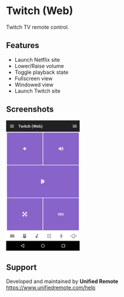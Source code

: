 # Twitch (Web)
Twitch TV remote control.

## Features
*  Launch Netflix site
*  Lower/Raise volume
*  Toggle playback state
*  Fullscreen view
*  Windowed view
*  Launch Twitch site

## Screenshots
<img src="screen.png" width="200" />

## Support
Developed and maintained by **Unified Remote**  
https://www.unifiedremote.com/help
